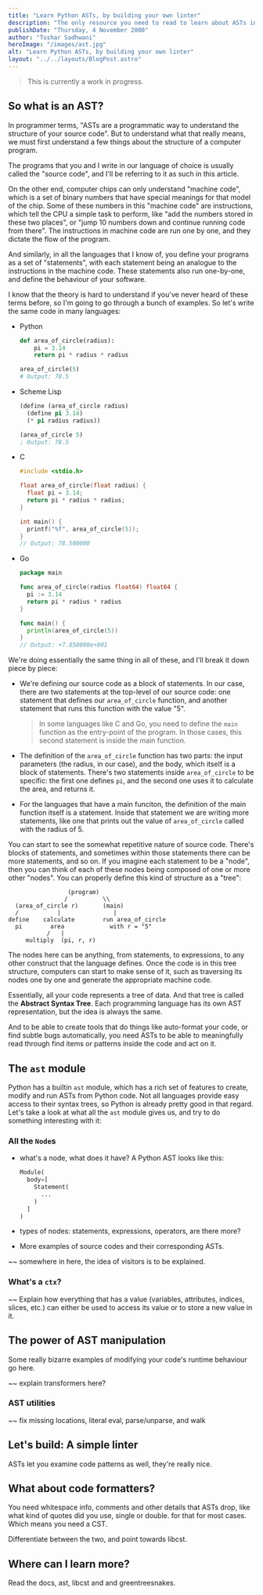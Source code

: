 ```yaml
---
title: "Learn Python ASTs, by building your own linter"
description: "The only resource you need to read to learn about ASTs in Python, and the superpowers they give you."
publishDate: "Thursday, 4 November 2000"
author: "Tushar Sadhwani"
heroImage: "/images/ast.jpg"
alt: "Learn Python ASTs, by building your own linter"
layout: "../../layouts/BlogPost.astro"
---
```


> This is currently a work in progress.

<!-- Remember to add a twitter mention here :") -->

## So what is an AST?

In programmer terms, "ASTs are a programmatic way to understand the structure of your source code". But to understand what that really means, we must first understand a few things about the structure of a computer program.

The programs that you and I write in our language of choice is usually called the "source code", and I'll be referring to it as such in this article.

On the other end, computer chips can only understand "machine code", which is a set of binary numbers that have special meanings for that model of the chip. Some of these numbers in this "machine code" are instructions, which tell the CPU a simple task to perform, like "add the numbers stored in these two places", or "jump 10 numbers down and continue running code from there". The instructions in machine code are run one by one, and they dictate the flow of the program.

And similarly, in all the languages that I know of, you define your programs as a set of "statements", with each statement being an analogue to the instructions in the machine code. These statements also run one-by-one, and define the behaviour of your software.

I know that the theory is hard to understand if you've never heard of these terms before, so I'm going to go through a bunch of examples. So let's write the same code in many languages:

- Python

  ```python
  def area_of_circle(radius):
      pi = 3.14
      return pi * radius * radius

  area_of_circle(5)
  # Output: 78.5
  ```

- Scheme Lisp

  ```lisp
  (define (area_of_circle radius)
    (define pi 3.14)
    (* pi radius radius))

  (area_of_circle 5)
  ; Output: 78.5
  ```

- C

  ```c
  #include <stdio.h>

  float area_of_circle(float radius) {
    float pi = 3.14;
    return pi * radius * radius;
  }

  int main() {
    printf("%f", area_of_circle(5));
  }
  // Output: 78.500000
  ```

- Go

  ```go
  package main

  func area_of_circle(radius float64) float64 {
    pi := 3.14
    return pi * radius * radius
  }

  func main() {
    println(area_of_circle(5))
  }
  // Output: +7.850000e+001
  ```

We're doing essentially the same thing in all of these, and I'll break it down piece by piece:

- We're defining our source code as a block of statements. In our case, there are two statements at the top-level of our source code: one statement that defines our `area_of_circle` function, and another statement that runs this function with the value "5".

  > In some languages like C and Go, you need to define the `main` function as the entry-point of the program. In those cases, this second statement is inside the main function.

- The definition of the `area_of_circle` function has two parts: the input parameters (the radius, in our case), and the body, which itself is a block of statements. There's two statements inside `area_of_circle` to be specific: the first one defines `pi`, and the second one uses it to calculate the area, and returns it.

- For the languages that have a main funciton, the definition of the main function itself is a statement. Inside that statement we are writing more statements, like one that prints out the value of `area_of_circle` called with the radius of 5.

You can start to see the somewhat repetitive nature of source code. There's blocks of statements, and sometimes within those statements there can be more statements, and so on. If you imagine each statement to be a "node", then you can think of each of these nodes being composed of one or more other "nodes". You can properly define this kind of structure as a "tree":

```text
                 (program)
                /          \\
  (area_of_circle r)       (main)
  /           |               |
define    calculate        run area_of_circle
  pi        area             with r = "5"
           /   |
     multiply  (pi, r, r)
```

The nodes here can be anything, from statements, to expressions, to any other construct that the language defines. Once the code is in this tree structure, computers can start to make sense of it, such as traversing its nodes one by one and generate the appropriate machine code.

Essentially, all your code represents a tree of data. And that tree is called the **Abstract Syntax Tree**. Each programming language has its own AST representation, but the idea is always the same.

And to be able to create tools that do things like auto-format your code, or find subtle bugs automatically, you need ASTs to be able to meaningfully read through find items or patterns inside the code and act on it.

## The `ast` module

Python has a builtin `ast` module, which has a rich set of features to create, modify and run ASTs from Python code. Not all languages provide easy access to their syntax trees, so Python is already pretty good in that regard. Let's take a look at what all the `ast` module gives us, and try to do something interesting with it:

### All the `Node`s

- what's a node, what does it have?
  A Python AST looks like this:

  ```python
  Module(
    body=[
      Statement(
        ...
      )
    ]
  )
  ```

- types of nodes: statements, expressions, operators, are there more?
- More examples of source codes and their corresponding ASTs.

~~ somewhere in here, the idea of visitors is to be explained.

### What's a `ctx`?

~~ Explain how everything that has a value (variables, attributes, indices, slices, etc.) can either be used to access its value or to store a new value in it.

## The power of AST manipulation

Some really bizarre examples of modifying your code's runtime behaviour go here.

~~ explain transformers here?

### AST utilities

~~ fix missing locations, literal eval, parse/unparse, and walk

## Let's build: A simple linter

ASTs let you examine code patterns as well, they're really nice.

## What about code formatters?

You need whitespace info, comments and other details that ASTs drop, like what
kind of quotes did you use, single or double. for that for most cases.
Which means you need a CST.

Differentiate between the two, and point towards libcst.

## Where can I learn more?

Read the docs, ast, libcst and and greentreesnakes.
